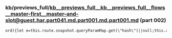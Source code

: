 ### kb/previews_full/kb__previews_full__kb__previews_full__flows__master-first__master-and-slot@guest.har.part041.md.part001.md.part001.md (part 002)

```md
ord){let e=this.route.snapshot.queryParamMap.get(\"hash\")||null;this.appNavigationService.goBack({url:yield this.moveRecord.ge
```

```
